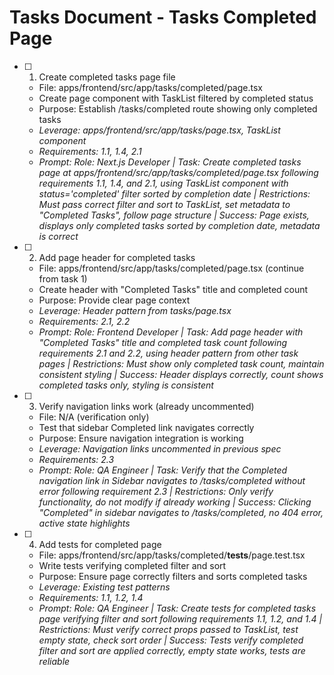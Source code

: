 # Tasks Document - Tasks Completed Page

- [ ] 1. Create completed tasks page file
  - File: apps/frontend/src/app/tasks/completed/page.tsx
  - Create page component with TaskList filtered by completed status
  - Purpose: Establish /tasks/completed route showing only completed tasks
  - _Leverage: apps/frontend/src/app/tasks/page.tsx, TaskList component_
  - _Requirements: 1.1, 1.4, 2.1_
  - _Prompt: Role: Next.js Developer | Task: Create completed tasks page at apps/frontend/src/app/tasks/completed/page.tsx following requirements 1.1, 1.4, and 2.1, using TaskList component with status='completed' filter sorted by completion date | Restrictions: Must pass correct filter and sort to TaskList, set metadata to "Completed Tasks", follow page structure | Success: Page exists, displays only completed tasks sorted by completion date, metadata is correct_

- [ ] 2. Add page header for completed tasks
  - File: apps/frontend/src/app/tasks/completed/page.tsx (continue from task 1)
  - Create header with "Completed Tasks" title and completed count
  - Purpose: Provide clear page context
  - _Leverage: Header pattern from tasks/page.tsx_
  - _Requirements: 2.1, 2.2_
  - _Prompt: Role: Frontend Developer | Task: Add page header with "Completed Tasks" title and completed task count following requirements 2.1 and 2.2, using header pattern from other task pages | Restrictions: Must show only completed task count, maintain consistent styling | Success: Header displays correctly, count shows completed tasks only, styling is consistent_

- [ ] 3. Verify navigation links work (already uncommented)
  - File: N/A (verification only)
  - Test that sidebar Completed link navigates correctly
  - Purpose: Ensure navigation integration is working
  - _Leverage: Navigation links uncommented in previous spec_
  - _Requirements: 2.3_
  - _Prompt: Role: QA Engineer | Task: Verify that the Completed navigation link in Sidebar navigates to /tasks/completed without error following requirement 2.3 | Restrictions: Only verify functionality, do not modify if already working | Success: Clicking "Completed" in sidebar navigates to /tasks/completed, no 404 error, active state highlights_

- [ ] 4. Add tests for completed page
  - File: apps/frontend/src/app/tasks/completed/__tests__/page.test.tsx
  - Write tests verifying completed filter and sort
  - Purpose: Ensure page correctly filters and sorts completed tasks
  - _Leverage: Existing test patterns_
  - _Requirements: 1.1, 1.2, 1.4_
  - _Prompt: Role: QA Engineer | Task: Create tests for completed tasks page verifying filter and sort following requirements 1.1, 1.2, and 1.4 | Restrictions: Must verify correct props passed to TaskList, test empty state, check sort order | Success: Tests verify completed filter and sort are applied correctly, empty state works, tests are reliable_
